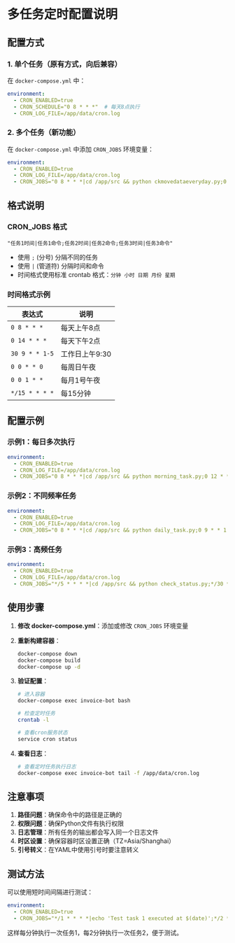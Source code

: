 # 多任务定时配置说明

## 配置方式

### 1. 单个任务（原有方式，向后兼容）

在 `docker-compose.yml` 中：

```yaml
environment:
  - CRON_ENABLED=true
  - CRON_SCHEDULE="0 8 * * *"  # 每天8点执行
  - CRON_LOG_FILE=/app/data/cron.log
```

### 2. 多个任务（新功能）

在 `docker-compose.yml` 中添加 `CRON_JOBS` 环境变量：

```yaml
environment:
  - CRON_ENABLED=true
  - CRON_LOG_FILE=/app/data/cron.log
  - CRON_JOBS="0 8 * * *|cd /app/src && python ckmovedataeveryday.py;0 14 * * *|cd /app/src && python main.py;0 0 * * 0|cd /app/src && python weekly_task.py"
```

## 格式说明

### CRON_JOBS 格式
```
"任务1时间|任务1命令;任务2时间|任务2命令;任务3时间|任务3命令"
```

- 使用 `;` (分号) 分隔不同的任务
- 使用 `|` (管道符) 分隔时间和命令
- 时间格式使用标准 crontab 格式：`分钟 小时 日期 月份 星期`

### 时间格式示例

| 表达式 | 说明 |
|--------|------|
| `0 8 * * *` | 每天上午8点 |
| `0 14 * * *` | 每天下午2点 |
| `30 9 * * 1-5` | 工作日上午9:30 |
| `0 0 * * 0` | 每周日午夜 |
| `0 0 1 * *` | 每月1号午夜 |
| `*/15 * * * *` | 每15分钟 |

## 配置示例

### 示例1：每日多次执行
```yaml
environment:
  - CRON_ENABLED=true
  - CRON_LOG_FILE=/app/data/cron.log
  - CRON_JOBS="0 8 * * *|cd /app/src && python morning_task.py;0 12 * * *|cd /app/src && python noon_task.py;0 18 * * *|cd /app/src && python evening_task.py"
```

### 示例2：不同频率任务
```yaml
environment:
  - CRON_ENABLED=true
  - CRON_LOG_FILE=/app/data/cron.log
  - CRON_JOBS="0 8 * * *|cd /app/src && python daily_task.py;0 9 * * 1|cd /app/src && python weekly_task.py;0 10 1 * *|cd /app/src && python monthly_task.py"
```

### 示例3：高频任务
```yaml
environment:
  - CRON_ENABLED=true
  - CRON_LOG_FILE=/app/data/cron.log
  - CRON_JOBS="*/5 * * * *|cd /app/src && python check_status.py;*/30 * * * *|cd /app/src && python sync_data.py;0 2 * * *|cd /app/src && python backup.py"
```

## 使用步骤

1. **修改 docker-compose.yml**：添加或修改 `CRON_JOBS` 环境变量

2. **重新构建容器**：
   ```bash
   docker-compose down
   docker-compose build
   docker-compose up -d
   ```

3. **验证配置**：
   ```bash
   # 进入容器
   docker-compose exec invoice-bot bash
   
   # 检查定时任务
   crontab -l
   
   # 查看cron服务状态
   service cron status
   ```

4. **查看日志**：
   ```bash
   # 查看定时任务执行日志
   docker-compose exec invoice-bot tail -f /app/data/cron.log
   ```

## 注意事项

1. **路径问题**：确保命令中的路径是正确的
2. **权限问题**：确保Python文件有执行权限
3. **日志管理**：所有任务的输出都会写入同一个日志文件
4. **时区设置**：确保容器时区设置正确（TZ=Asia/Shanghai）
5. **引号转义**：在YAML中使用引号时要注意转义

## 测试方法

可以使用短时间间隔进行测试：

```yaml
environment:
  - CRON_ENABLED=true
  - CRON_JOBS="*/1 * * * *|echo 'Test task 1 executed at $(date)';*/2 * * * *|echo 'Test task 2 executed at $(date)'"
```

这样每分钟执行一次任务1，每2分钟执行一次任务2，便于测试。 